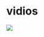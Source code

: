 # vidios
[![](https://markdown-videos.deta.dev/youtube/NarBox1LkYc)](https://www.youtube.com/watch?v=8SjTIuGAPvE)
